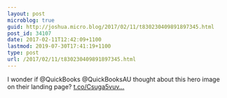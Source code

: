 ```yaml
---
layout: post
microblog: true
guid: http://joshua.micro.blog/2017/02/11/t830230409891897345.html
post_id: 34107
date: 2017-02-11T12:42:09+1100
lastmod: 2019-07-30T17:41:19+1100
type: post
url: /2017/02/11/t830230409891897345.html
---
```

I wonder if @QuickBooks @QuickBooksAU thought about this hero image on their landing page? [t.co/Csuga5vuv...](https://t.co/Csuga5vuv6)
